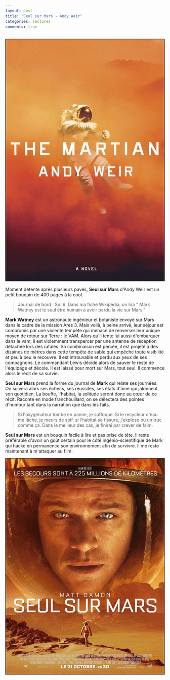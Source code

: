 ```yaml
---
layout: post
title: "Seul sur Mars - Andy Weir"
categories: lectures
comments: true
---
```


![livre](https://github.com/homeostasie/bouquins/raw/master/_pics/lv/weir_andy/ssm-livre.jpg)


Moment détente après plusieurs pavés, **Seul sur Mars** d'Andy Weir est un petit bouquin de 400 pages à la cool.

> Journal de bord : Sol 6.
> Dans ma fiche Wikipédia, on lira " Mark Watney est le seul être humain à avoir perdu la vie sur Mars."

**Mark Watney** est un astronaute ingénieur et botaniste envoyé sur Mars dans le cadre de la mission Arès 3. Mais voilà, à peine arrivé, leur séjour est compromis par une violente tempête qui menace de renverser leur unique moyen de retour sur Terre : le VAM. Alors qu'il tente lui aussi d'embarquer dans le vam, il est violemment transpercer par une antenne de réception détachée lors des rafales. Sa combinaison est percée, il est projeté à des dizaines de mètres dans cette tempête de sable qui empêche toute visibilité et peu à peu le recouvre. Il est introuvable et perdu aux yeux de ses compagnons. Le commandant Lewis décide alors de sauver le reste de l'équipage et décole. Il est laissé pour mort sur Mars, tout seul. Il commence alors le récit de sa survie.

**Seul sur Mars** prend la forme du journal de **Mark** qui relate ses journées. On suivera alors ses échecs, ses réussites, ses états d'âme qui jalonnent son quotidien. La bouffe, l'habitat, la solitude seront donc au cœur de ce récit. Raconté en mode franchouillard, on se délectera des pointes d'humour tant dans la narration que dans les faits.

> Si l'oxygénateur tombe en panne, je suffoque. Si le recycleur d'eau me lâche, je meurs de soif. si l'habitat se fissure, j'explose ou un truc comme ça. Dans le meilleur des cas, je finirai par crever de faim.

**Seul sur Mars** est un bouquin facile à lire et pas prise de tête. Il reste préférable d'avoir un goût certain pour le côté ingénio-scientifique de Mark qui hacke en permanence son environnement afin de survivre. Il me reste maintenant à m'attaquer au film.

![film](https://github.com/homeostasie/bouquins/raw/master/_pics/lv/weir_andy/ssm-film.jpg)


